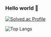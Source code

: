 ### Hello world 👋

[![Solved.ac Profile](http://mazassumnida.wtf/api/v2/generate_badge?boj=lisa1072)](https://solved.ac/lisa1072/)

![Top Langs](https://github-readme-stats.vercel.app/api/top-langs/?username=hyun0-25&layout=compact&theme=dark)


<!--
**hyun0-25/hyun0-25** is a ✨ _special_ ✨ repository because its `README.md` (this file) appears on your GitHub profile.

Here are some ideas to get you started:

- 🔭 I’m currently working on ...
- 🌱 I’m currently learning ...
- 👯 I’m looking to collaborate on ...
- 🤔 I’m looking for help with ...
- 💬 Ask me about ...
- 📫 How to reach me: ...
- 😄 Pronouns: ...
- ⚡ Fun fact: ...
-->
